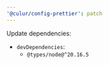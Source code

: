 ```yaml
---
'@culur/config-prettier': patch
---
```


Update dependencies:

- `devDependencies`:
  - `@types/node@^20.16.5`
